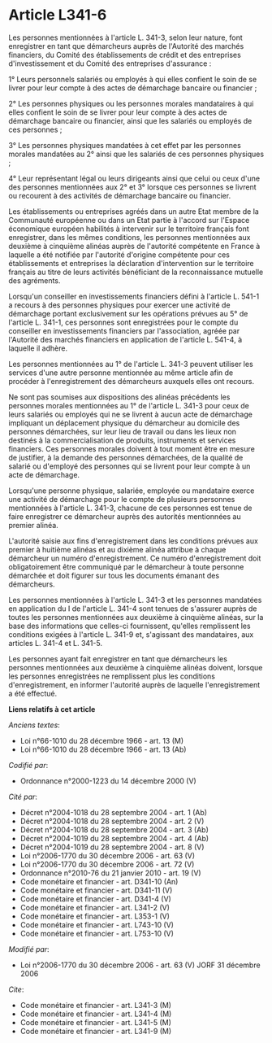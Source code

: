 # Article L341-6

Les personnes mentionnées à l'article L. 341-3, selon leur nature, font enregistrer en tant que démarcheurs auprès de
l'Autorité des marchés financiers, du Comité des établissements de crédit et des entreprises d'investissement et du Comité
des entreprises d'assurance :

1° Leurs personnels salariés ou employés à qui elles confient le soin de se livrer pour leur compte à des actes de démarchage
bancaire ou financier ;

2° Les personnes physiques ou les personnes morales mandataires à qui elles confient le soin de se livrer pour leur compte à
des actes de démarchage bancaire ou financier, ainsi que les salariés ou employés de ces personnes ;

3° Les personnes physiques mandatées à cet effet par les personnes morales mandatées au 2° ainsi que les salariés de ces
personnes physiques ;

4° Leur représentant légal ou leurs dirigeants ainsi que celui ou ceux d'une des personnes mentionnées aux 2° et 3° lorsque
ces personnes se livrent ou recourent à des activités de démarchage bancaire ou financier.

Les établissements ou entreprises agréés dans un autre Etat membre de la Communauté européenne ou dans un Etat partie à
l'accord sur l'Espace économique européen habilités à intervenir sur le territoire français font enregistrer, dans les mêmes
conditions, les personnes mentionnées aux deuxième à cinquième alinéas auprès de l'autorité compétente en France à laquelle a
été notifiée par l'autorité d'origine compétente pour ces établissements et entreprises la déclaration d'intervention sur le
territoire français au titre de leurs activités bénéficiant de la reconnaissance mutuelle des agréments.

Lorsqu'un conseiller en investissements financiers défini à l'article L. 541-1 a recours à des personnes physiques pour
exercer une activité de démarchage portant exclusivement sur les opérations prévues au 5° de l'article L. 341-1, ces
personnes sont enregistrées pour le compte du conseiller en investissements financiers par l'association, agréée par
l'Autorité des marchés financiers en application de l'article L. 541-4, à laquelle il adhère.

Les personnes mentionnées au 1° de l'article L. 341-3 peuvent utiliser les services d'une autre personne mentionnée au même
article afin de procéder à l'enregistrement des démarcheurs auxquels elles ont recours.

Ne sont pas soumises aux dispositions des alinéas précédents les personnes morales mentionnées au 1° de l'article L. 341-3
pour ceux de leurs salariés ou employés qui ne se livrent à aucun acte de démarchage impliquant un déplacement physique du
démarcheur au domicile des personnes démarchées, sur leur lieu de travail ou dans les lieux non destinés à la
commercialisation de produits, instruments et services financiers. Ces personnes morales doivent à tout moment être en mesure
de justifier, à la demande des personnes démarchées, de la qualité de salarié ou d'employé des personnes qui se livrent pour
leur compte à un acte de démarchage.

Lorsqu'une personne physique, salariée, employée ou mandataire exerce une activité de démarchage pour le compte de plusieurs
personnes mentionnées à l'article L. 341-3, chacune de ces personnes est tenue de faire enregistrer ce démarcheur auprès des
autorités mentionnées au premier alinéa.

L'autorité saisie aux fins d'enregistrement dans les conditions prévues aux premier à huitième alinéas et au dixième alinéa
attribue à chaque démarcheur un numéro d'enregistrement. Ce numéro d'enregistrement doit obligatoirement être communiqué par
le démarcheur à toute personne démarchée et doit figurer sur tous les documents émanant des démarcheurs.

Les personnes mentionnées à l'article L. 341-3 et les personnes mandatées en application du I de l'article L. 341-4 sont
tenues de s'assurer auprès de toutes les personnes mentionnées aux deuxième à cinquième alinéas, sur la base des informations
que celles-ci fournissent, qu'elles remplissent les conditions exigées à l'article L. 341-9 et, s'agissant des mandataires,
aux articles L. 341-4 et L. 341-5.

Les personnes ayant fait enregistrer en tant que démarcheurs les personnes mentionnées aux deuxième à cinquième alinéas
doivent, lorsque les personnes enregistrées ne remplissent plus les conditions d'enregistrement, en informer l'autorité
auprès de laquelle l'enregistrement a été effectué.

**Liens relatifs à cet article**

_Anciens textes_:

  - Loi n°66-1010 du 28 décembre 1966 - art. 13 (M)
  - Loi n°66-1010 du 28 décembre 1966 - art. 13 (Ab)

_Codifié par_:

  - Ordonnance n°2000-1223 du 14 décembre 2000 (V)

_Cité par_:

  - Décret n°2004-1018 du 28 septembre 2004 - art. 1 (Ab)
  - Décret n°2004-1018 du 28 septembre 2004 - art. 2 (V)
  - Décret n°2004-1018 du 28 septembre 2004 - art. 3 (Ab)
  - Décret n°2004-1019 du 28 septembre 2004 - art. 4 (Ab)
  - Décret n°2004-1019 du 28 septembre 2004 - art. 8 (V)
  - Loi n°2006-1770 du 30 décembre 2006 - art. 63 (V)
  - Loi n°2006-1770 du 30 décembre 2006 - art. 72 (V)
  - Ordonnance n°2010-76 du 21 janvier 2010 - art. 19 (V)
  - Code monétaire et financier - art. D341-10 (An)
  - Code monétaire et financier - art. D341-11 (V)
  - Code monétaire et financier - art. D341-4 (V)
  - Code monétaire et financier - art. L341-2 (V)
  - Code monétaire et financier - art. L353-1 (V)
  - Code monétaire et financier - art. L743-10 (V)
  - Code monétaire et financier - art. L753-10 (V)

_Modifié par_:

  - Loi n°2006-1770 du 30 décembre 2006 - art. 63 (V) JORF 31 décembre 2006

_Cite_:

  - Code monétaire et financier - art. L341-3 (M)
  - Code monétaire et financier - art. L341-4 (M)
  - Code monétaire et financier - art. L341-5 (M)
  - Code monétaire et financier - art. L341-9 (M)
